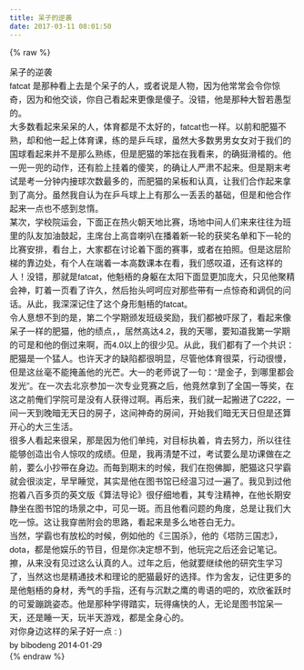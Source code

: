 ```yaml
---
title: 呆子的逆袭
date: 2017-03-11 08:01:50
---
```

{% raw %}
<p style="margin-top:0px;margin-bottom:0px;font-family:&quot;Helvetica Neue&quot;;font-size:15px;line-height:24px;widows:1;">呆子的逆袭</p>
<p style="margin-top:0px;margin-bottom:0px;font-family:&quot;Helvetica Neue&quot;;font-size:15px;line-height:24px;widows:1;"></p>
<p style="margin-top:0px;margin-bottom:0px;font-family:&quot;Helvetica Neue&quot;;font-size:15px;line-height:24px;widows:1;">fatcat 是那种看上去是个呆子的人，或者说是人物，因为他常常会令你惊奇，因为和他交谈，你自己看起来更像是傻子。没错，他是那种大智若愚型的。</p>
<p style="margin-top:0px;margin-bottom:0px;font-family:&quot;Helvetica Neue&quot;;font-size:15px;line-height:24px;widows:1;"></p>
<p style="margin-top:0px;margin-bottom:0px;font-family:&quot;Helvetica Neue&quot;;font-size:15px;line-height:24px;widows:1;">大多数看起来呆呆的人，体育都是不太好的，fatcat也一样。以前和肥猫不熟，却和他一起上体育课，练的是乒乓球，虽然大多数男男女女对于我们的国球看起来并不是那么熟练，但是肥猫的笨拙在我看来，的确挺滑稽的。他一兜一兜的动作，还有脸上挂着的傻笑，的确让人严肃不起来。但是期末考试是考一分钟内接球次数最多的，而肥猫的呆板和认真，让我们合作起来拿到了高分。虽然我自认为在乒乓球上上有那么一丢丢的基础，但是和他合作起来一点也不感到怠惰。</p>
<p style="margin-top:0px;margin-bottom:0px;font-family:&quot;Helvetica Neue&quot;;font-size:15px;line-height:24px;widows:1;"></p>
<p style="margin-top:0px;margin-bottom:0px;font-family:&quot;Helvetica Neue&quot;;font-size:15px;line-height:24px;widows:1;">某次，学校院运会，下面正在热火朝天地比赛，场地中间人们来来往往为班里的队友加油鼓起，主席台上高音喇叭在播着新一轮的获奖名单和下一轮的比赛安排，看台上，大家都在讨论着下面的赛事，或者在拍照。但是这层阶梯的靠边处，有个人在端着一本高数课本在看，我们感叹道，还有这样的人！没错，那就是fatcat，他魁梧的身躯在太阳下面显更加庞大，只见他聚精会神，盯着一页看了许久，然后抬头呵呵应对那些带有一点惊奇和调侃的问话。从此，我深深记住了这个身形魁梧的fatcat。</p>
<p style="margin-top:0px;margin-bottom:0px;font-family:&quot;Helvetica Neue&quot;;font-size:15px;line-height:24px;widows:1;"></p>
<p style="margin-top:0px;margin-bottom:0px;font-family:&quot;Helvetica Neue&quot;;font-size:15px;line-height:24px;widows:1;">令人意想不到的是，第二个学期颁发班级奖励，我们都被吓尿了，看起来像呆子一样的肥猫，他的绩点，，居然高达4.2，我的天哪，要知道我第一学期的可是和他的倒过来啊，而4.0以上的很少见。从此，我们都有了一个共识：肥猫是一个猛人。也许天才的缺陷都很明显，尽管他体育很菜，行动很慢，但是这丝毫不能掩盖他的光芒。大一的老师说了一句：“是金子，到哪里都会发光”。在一次去北京参加一次专业竞赛之后，他竟然拿到了全国一等奖，在这之前俺们学院可是没有人获得过啊。再后来，我们就一起搬进了C222，一间一天到晚暗无天日的房子，这间神奇的房间，开始我们暗无天日但是还算开心的大三生活。</p>
<p style="margin-top:0px;margin-bottom:0px;font-family:&quot;Helvetica Neue&quot;;font-size:15px;line-height:24px;widows:1;"></p>
<p style="margin-top:0px;margin-bottom:0px;font-family:&quot;Helvetica Neue&quot;;font-size:15px;line-height:24px;widows:1;">很多人看起来很呆，那是因为他们单纯，对目标执着，肯去努力，所以往往能够创造出令人惊叹的成绩。但是，我再清楚不过，考试要么是功课做在之前，要么小抄带在身边。而每到期末的时候，我们在抱佛脚，肥猫这只学霸就会很淡定，早早睡觉，其实是他在图书馆已经温习过一遍了。我见到过他抱着八百多页的英文版《算法导论》很仔细地看，其专注精神，在他长期安静坐在图书馆的场景之中，可见一斑。而且他看问题的角度，总是让我们大吃一惊。这让我穿凿附会的思路，看起来是多么地苍白无力。</p>
<p style="margin-top:0px;margin-bottom:0px;font-family:&quot;Helvetica Neue&quot;;font-size:15px;line-height:24px;widows:1;"></p>
<p style="margin-top:0px;margin-bottom:0px;font-family:&quot;Helvetica Neue&quot;;font-size:15px;line-height:24px;widows:1;">当然，学霸也有放松的时候，例如他的《三国杀》，他的《塔防三国志》，dota，都是他娱乐的节目，但是你决定想不到，他玩完之后还会记笔记。擦，从来没有见过这么认真的人。过年之后，他就要继续他的研究生学习了，当然这也是精通技术和理论的肥猫最好的选择。作为舍友，记住更多的是他魁梧的身材，秀气的手指，还有与沉默之鹰的粤语的吧的，欢欣雀跃时的可爱蹦跳姿态。他是那种学得踏实，玩得痛快的人，无论是图书馆呆一天，还是睡一天，玩半天游戏，都是全身心的。</p>
<p style="margin-top:0px;margin-bottom:0px;font-family:&quot;Helvetica Neue&quot;;font-size:15px;line-height:24px;widows:1;"></p>
<p style="margin-top:0px;margin-bottom:0px;font-family:&quot;Helvetica Neue&quot;;font-size:15px;line-height:24px;widows:1;">对你身边这样的呆子好一点 : )</p>
<p style="margin-top:0px;margin-bottom:0px;font-family:&quot;Helvetica Neue&quot;;font-size:15px;line-height:24px;widows:1;"></p>
<p style="margin-top:0px;margin-bottom:0px;font-family:&quot;Helvetica Neue&quot;;font-size:15px;line-height:24px;widows:1;">by bibodeng 2014-01-29</p>
<p style="margin-top:0px;margin-bottom:0px;font-family:&quot;Helvetica Neue&quot;;font-size:15px;line-height:24px;widows:1;"></p>{% endraw %}
